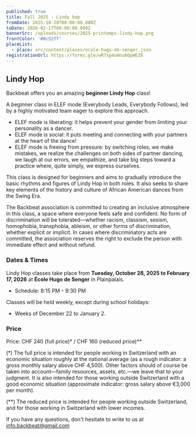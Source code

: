 ```yaml
---
published: true
title: Fall 2025 - Lindy hop
fromDate: 2025-10-28T00:00:00.000Z
toDate: 2026-02-17T00:00:00.000Z
bannerSrc: /uploads/courses/2025-printemps-lindy-hop.png
frontColor: '#8c52ff'
placeList:
  - place: src/content/places/ecole-hugo-de-senger.json
registrationUrl: https://forms.gle/wR7xp4oHnu6QpWEZ8
---
```


## Lindy Hop

Backbeat offers you an amazing **beginner Lindy Hop** class!

A beginner class in ELEF mode (Everybody Leads, Everybody Follows), led by a highly motivated team eager to explore this approach.

* ELEF mode is liberating: it helps prevent your gender from limiting your personality as a dancer.
* ELEF mode is social: it puts meeting and connecting with your partners at the heart of the dance!
* ELEF mode is freeing from pressure: by switching roles, we make mistakes, we realize the challenges on both sides of partner dancing, we laugh at our errors, we empathize, and take big steps toward a practice where, quite simply, we express ourselves.

This class is designed for beginners and aims to gradually introduce the basic rhythms and figures of Lindy Hop in both roles. It also seeks to share key elements of the history and culture of African American dances from the Swing Era.

The Backbeat association is committed to creating an inclusive atmosphere in this class, a space where everyone feels safe and confident. No form of discrimination will be tolerated—whether racism, classism, sexism, homophobia, transphobia, ableism, or other forms of discrimination, whether explicit or implicit. In cases where discriminatory acts are committed, the association reserves the right to exclude the person with immediate effect and without refund.

### Dates & Times

Lindy Hop classes take place from **Tuesday, October 28, 2025 to February 17, 2026** at **École Hugo de Senger** in Plainpalais.

* Schedule: 8:15 PM – 9:30 PM

Classes will be held weekly, except during school holidays:

* Weeks of December 22 to January 2.

### Price

Price: CHF 240 (full price)* / CHF 160 (reduced price)**

(*) The full price is intended for people working in Switzerland with an economic situation roughly at the national average (as a rough indicator: a gross monthly salary above CHF 4,500). Other factors should of course be taken into account—family resources, assets, etc.—we leave that to your judgment. It is also intended for those working outside Switzerland with a good economic situation (approximate indicator: gross salary above €3,000 per month).

(**) The reduced price is intended for people working outside Switzerland, and for those working in Switzerland with lower incomes.

If you have any questions, don't hesitate to write to us at [info.backbeat@gmail.com](mailto:info.backbeat@gmail.com)

